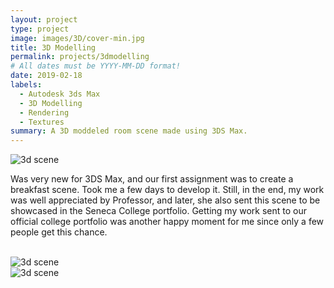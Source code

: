 ```yaml
---
layout: project
type: project
image: images/3D/cover-min.jpg
title: 3D Modelling
permalink: projects/3dmodelling
# All dates must be YYYY-MM-DD format!
date: 2019-02-18
labels:
  - Autodesk 3ds Max
  - 3D Modelling
  - Rendering
  - Textures
summary: A 3D moddeled room scene made using 3DS Max.
---
```



  <img src="https://aryan1107.github.io/folio/images/3D/cover-min.jpg" class="ui fluid image rounded" alt="3d scene">
<br>
<section class="container" style="max-width:700px;">
   <div class="row">
      <p>Was very new for 3DS Max, and our first assignment was to create a breakfast scene. Took me a few days to develop it. Still, in the end, my work was well appreciated by Professor, and later, she also sent this scene to be showcased in the Seneca College portfolio. Getting my
         work sent to our official college portfolio was another happy moment for me since only a few people get this chance.
      </p>
   </div>
</section>
<br>
  <img src="https://aryan1107.github.io/folio/images/3D/3.jpg"  class="ui fluid image rounded" alt="3d scene">
<br>
  <img src="https://aryan1107.github.io/folio/images/3D/1.jpg"  class="ui fluid image rounded" alt="3d scene">
<br>

